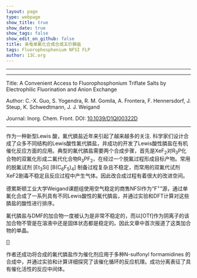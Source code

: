 ```yaml
---
layout: page
type: webpage
show_title: true
show_date: true
show_tags: false
show_edit_on_github: false
title: 亲电单氟化合成合成五价膦盐
tags: Fluorophosphonium NFSI FLP
author: 13C.org
---
```


-----





-----

Title: A Convenient Access to Fluorophosphonium Triflate Salts by Electrophilic Fluorination and Anion Exchange

Author:  C.-X. Guo, S. Yogendra, R. M. Gomila, A. Frontera, F. Hennersdorf, J. Steup, K. Schwedtmann, J. J. Weigand

Journal:   Inorg. Chem. Front. DOI: [10.1039/D1QI00322D](http://dx.doi.org/10.1039/D1QI00322D)

-----

作为一种新型Lewis 酸，氟代膦盐近年来引起了越来越多的关注. 科学家们设计合成了众多不同结构的Lewis酸性氟代膦盐，并成功的开发了Lewis酸性膦盐在有机催化反应方面的应用。典型的氟代膦盐需要两个合成步骤，首先是XeF<sub>2</sub>对R<sub>3</sub>P化合物的双氟化形成二氟代化合物R<sub>3</sub>PF<sub>2</sub>，在经过一个脱氟过程形成目标产物。常用的脱氟试剂 [Et<sub>3</sub>Si] [B(C<sub>6</sub>F<sub>5</sub>)<sub>4</sub>] 制备过程复杂且不稳定，而常用的双氟代试剂XeF2剧毒不稳定且反应过程中产生气体。因此改合成过程有着很大的改进空间。

德累斯顿工业大学Weigand课题组使用空气稳定的商售NFSI作为“F<sup>+</sup>”源，通过单氟化合成了一系列具有不同Lewis酸性的氟代膦盐，并通过实验和DFT计算对这些膦盐的酸性进行排序。



氟代膦盐与DMF的加合物一度被认为是非常不稳定的，而以[OTf]作为阴离子的该加合物不管是在溶液中还是固体状态都是稳定的。因此文章中首次报道了这类加合物的单晶。

[]

作者还成功将合成的氟代膦盐作为催化剂应用于多种N-sulfonyl formamidines 的合成中，并通过实验和计算详细探究了该催化循环的反应机理。成功分离表征了具有催化活性的反应中间体。